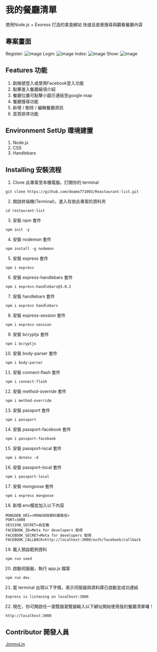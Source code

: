 # 我的餐廳清單
使用Node.js + Exoress 打造的美食網站
快速且直覺搜尋與觀看餐廳內容

## 專案畫面
Register:
![image](https://raw.githubusercontent.com/deamo771003/Reastaurant-list/main/register.jpg)
Login:
![image](https://raw.githubusercontent.com/deamo771003/Reastaurant-list/main/login.jpg)
Index:
![image](https://raw.githubusercontent.com/deamo771003/Reastaurant-list/main/index3.jpg)
Show:
![image](https://raw.githubusercontent.com/deamo771003/Reastaurant-list/main/show.jpg)

## Features 功能
1. 創帳號登入或使用Facebook登入功能
2. 點擊進入餐廳細項介紹
3. 餐廳位置可點擊小圖示連結至google map
4. 餐廳搜尋功能
5. 新增 / 刪除 / 編輯餐廳資訊
6. 首頁排序功能

## Environment SetUp 環境建置
1. Node.js
2. CSS
3. Handlebars

## Installing 安裝流程
1. Clone 此專案至本機電腦，打開你的 terminal  
```
git clone https://github.com/deamo771003/Reastaurant-list.git
```

2. 開啟終端機(Terminal)，進入存放此專案的資料夾  
```
cd restaurant-list
```

3. 安裝 npm 套件
```
npm init -y
```

4. 安裝 nodemon 套件
```
npm install -g nodemon
```

5. 安裝 express 套件
```
npm i express
```

6. 安裝 express-handlebars 套件
```
npm i express-handlebars@3.0.2
```

7. 安裝 handlebars 套件
```
npm i express handlebars
```

8. 安裝 express-session 套件
```
npm i express-session
```

9. 安裝 bcryptjs 套件
```
npm i bcryptjs
```

10. 安裝 body-parser 套件
```
npm i body-parser
```

11. 安裝 connect-flash 套件
```
npm i connect-flash
```

12. 安裝 method-override 套件
```
npm i method-override
```

13. 安裝 passport 套件
```
npm i passport
```

14. 安裝 passport-facebook 套件
```
npm i passport-facebook
```

15. 安裝 passport-local 套件
```
npm i dotenv -d
```

16. 安裝 passport-local 套件
```
npm i passport-local
```

17. 安裝 mongoose 套件
```
npm i express mongoose
```

18. 新增.env檔並加入以下內容
```
MONGODB_URI=<MONGODB資料庫路徑>
PORT=3000
SESSION_SECRET=自定義
FACEBOOK_ID=Meta for developers 取得
FACEBOOK_SECRET=Meta for developers 取得
FACEBOOK_CALLBACK=http://localhost:3000/auth/facebook/callback
```

19. 載入預設範例資料
```
npm run seed
```

20. 啟動伺服器，執行 app.js 檔案  
```
npm run dev
```

21. 當 terminal 出現以下字樣，表示伺服器與資料庫已啟動並成功連結  
```
Express is listening on localhost:3000
```

22. 現在，你可開啟任一瀏覽器瀏覽器輸入以下網址開始使用我的餐廳清單囉！  
```
http://localhost:3000
```

## Contributor 開發人員
[JimmyLin](https://github.com/deamo771003)
